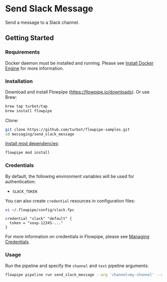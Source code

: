 # Send Slack Message

Send a message to a Slack channel.

## Getting Started

### Requirements

Docker daemon must be installed and running. Please see [Install Docker Engine](https://docs.docker.com/engine/install/) for more information.

### Installation

Download and install Flowpipe (https://flowpipe.io/downloads). Or use Brew:

```sh
brew tap turbot/tap
brew install flowpipe
```

Clone:

```sh
git clone https://github.com/turbot/flowpipe-samples.git
cd messaging/send_slack_message
```

[Install mod dependencies](https://www.flowpipe.io/docs/mods/mod-dependencies#mod-dependencies):

```sh
flowpipe mod install
```

### Credentials

By default, the following environment variables will be used for authentication:

- `SLACK_TOKEN`

You can also create `credential` resources in configuration files:

```sh
vi ~/.flowpipe/config/slack.fpc
```

```hcl
credential "slack" "default" {
  token = "xoxp-12345-..."
}
```

For more information on credentials in Flowpipe, please see [Managing Credentials](https://flowpipe.io/docs/run/credentials).

### Usage

Run the pipeline and specify the `channel` and `text` pipeline arguments:

```sh
flowpipe pipeline run send_slack_message --arg 'channel=my-channel' --arg 'text=Hello world!'
```
